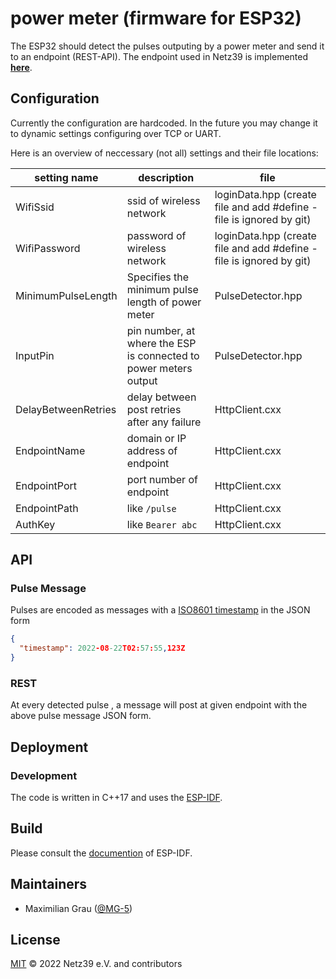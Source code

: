 # power meter (firmware for ESP32)

The ESP32 should detect the pulses outputing by a power meter and send it to an endpoint (REST-API). The endpoint used in Netz39 is implemented **[here](https://github.com/netz39/power-meter-pulse-gateway)**.

## Configuration

Currently the configuration are hardcoded. In the future you may change it to dynamic settings configuring over TCP or UART.

Here is an overview of neccessary (not all) settings and their file locations:

| setting name       | description | file |
|--------------------|-------------|------|
| WifiSsid      | ssid of wireless network | loginData.hpp (create file and add #define - file is ignored by git) |
| WifiPassword      | password of wireless network | loginData.hpp (create file and add #define - file is ignored by git) |
| MinimumPulseLength | Specifies the minimum pulse length of power meter | PulseDetector.hpp |
| InputPin           | pin number, at where the ESP is connected to power meters output | PulseDetector.hpp |
| DelayBetweenRetries | delay between post retries after any failure | HttpClient.cxx |
| EndpointName | domain or IP address of endpoint | HttpClient.cxx |
| EndpointPort | port number of endpoint | HttpClient.cxx |
| EndpointPath | like `/pulse` | HttpClient.cxx |
| AuthKey      | like `Bearer abc` | HttpClient.cxx |

## API

### Pulse Message

Pulses are encoded as messages with a [ISO8601 timestamp](https://en.wikipedia.org/wiki/ISO_8601) in the JSON form
```json
{
  "timestamp": 2022-08-22T02:57:55,123Z
}
```

### REST

At every detected pulse , a message will post at given endpoint with the above pulse message JSON form.

## Deployment

### Development

The code is written in C++17 and uses the [ESP-IDF](https://github.com/espressif/esp-idf).


## Build

Please consult the [documention](https://docs.espressif.com/projects/esp-idf/en/latest/esp32/get-started/linux-macos-setup.html#build-the-project) of ESP-IDF.


## Maintainers

* Maximilian Grau ([@MG-5](https://github.com/mg-5))

## License

[MIT](LICENSE.txt) © 2022 Netz39 e.V. and contributors
